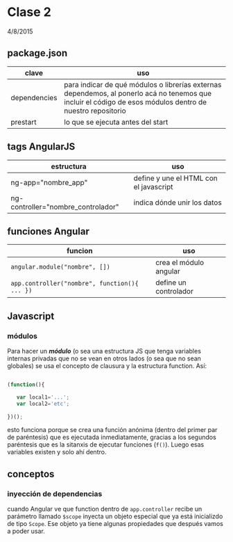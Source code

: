 # Clase 2

4/8/2015 

## package.json

clave    | uso
---------|-------
dependencies | para indicar de qué módulos o librerías externas dependemos, al ponerlo acá no tenemos que incluir el código de esos módulos dentro de nuestro repositorio
prestart | lo que se ejecuta antes del start

## tags AngularJS
estructura          | uso
--------------------|-------------------
ng-app="nombre_app" | define y une el HTML con el javascript
ng-controller="nombre_controlador" | indica dónde unir los datos

## funciones Angular
funcion    | uso
-----------|---------
`angular.module("nombre", [])`                | crea el módulo angular
`app.controller("nombre", function(){ ... })` | define un controlador

## Javascript

### módulos

Para hacer un ***módulo*** (o sea una estructura JS que tenga variables internas privadas que no se vean en otros lados (o sea que no sean globales) se usa el concepto de clausura y la estructura function. Así:

```js

(function(){

   var local1='...';
   var local2='etc';
   
})();
```

esto funciona porque se crea una función anónima (dentro del primer par de paréntesis) que es ejecutada inmediatamente, gracias a los segundos paréntesis que es la sitanxis de ejecutar funciones (`f()`). Luego esas variables existen y solo ahí dentro.

## conceptos
### inyección de dependencias

cuando Angular ve que function dentro de `app.controller`  recibe un parámetro llamado `$scope` inyecta un objeto especial que ya está inicializdo de tipo `Scope`. Ese objeto ya tiene algunas propiedades que después vamos a poder usar. 
